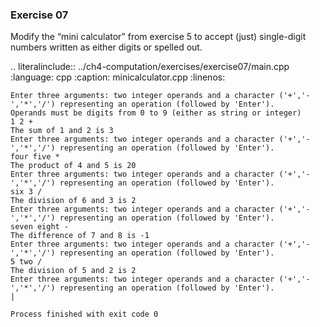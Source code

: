 ### Exercise 07

Modify the “mini calculator” from exercise 5 to accept (just) single-digit numbers written as either digits or spelled out.

.. literalinclude:: ../ch4-computation/exercises/exercise07/main.cpp
   :language: cpp
   :caption: minicalculator.cpp
   :linenos:


```
Enter three arguments: two integer operands and a character ('+','-','*','/') representing an operation (followed by 'Enter').
Operands must be digits from 0 to 9 (either as string or integer)
1 2 +
The sum of 1 and 2 is 3
Enter three arguments: two integer operands and a character ('+','-','*','/') representing an operation (followed by 'Enter').
four five *
The product of 4 and 5 is 20
Enter three arguments: two integer operands and a character ('+','-','*','/') representing an operation (followed by 'Enter').
six 3 /
The division of 6 and 3 is 2
Enter three arguments: two integer operands and a character ('+','-','*','/') representing an operation (followed by 'Enter').
seven eight -
The difference of 7 and 8 is -1
Enter three arguments: two integer operands and a character ('+','-','*','/') representing an operation (followed by 'Enter').
5 two /
The division of 5 and 2 is 2
Enter three arguments: two integer operands and a character ('+','-','*','/') representing an operation (followed by 'Enter').
|

Process finished with exit code 0
```
